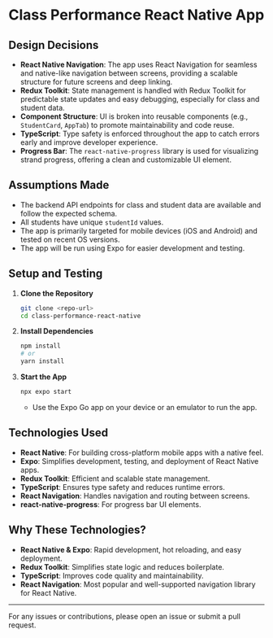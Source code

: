 
# Class Performance React Native App

## Design Decisions
- **React Native Navigation**: The app uses React Navigation for seamless and native-like navigation between screens, providing a scalable structure for future screens and deep linking.
- **Redux Toolkit**: State management is handled with Redux Toolkit for predictable state updates and easy debugging, especially for class and student data.
- **Component Structure**: UI is broken into reusable components (e.g., `StudentCard`, `AppTab`) to promote maintainability and code reuse.
- **TypeScript**: Type safety is enforced throughout the app to catch errors early and improve developer experience.
- **Progress Bar**: The `react-native-progress` library is used for visualizing strand progress, offering a clean and customizable UI element.

## Assumptions Made
- The backend API endpoints for class and student data are available and follow the expected schema.
- All students have unique `studentId` values.
- The app is primarily targeted for mobile devices (iOS and Android) and tested on recent OS versions.
- The app will be run using Expo for easier development and testing.

## Setup and Testing
1. **Clone the Repository**
   ```sh
   git clone <repo-url>
   cd class-performance-react-native
   ```
2. **Install Dependencies**
   ```sh
   npm install
   # or
   yarn install
   ```
3. **Start the App**
   ```sh
   npx expo start
   ```
   - Use the Expo Go app on your device or an emulator to run the app.

## Technologies Used
- **React Native**: For building cross-platform mobile apps with a native feel.
- **Expo**: Simplifies development, testing, and deployment of React Native apps.
- **Redux Toolkit**: Efficient and scalable state management.
- **TypeScript**: Ensures type safety and reduces runtime errors.
- **React Navigation**: Handles navigation and routing between screens.
- **react-native-progress**: For progress bar UI elements.

## Why These Technologies?
- **React Native & Expo**: Rapid development, hot reloading, and easy deployment.
- **Redux Toolkit**: Simplifies state logic and reduces boilerplate.
- **TypeScript**: Improves code quality and maintainability.
- **React Navigation**: Most popular and well-supported navigation library for React Native.

---
For any issues or contributions, please open an issue or submit a pull request.
